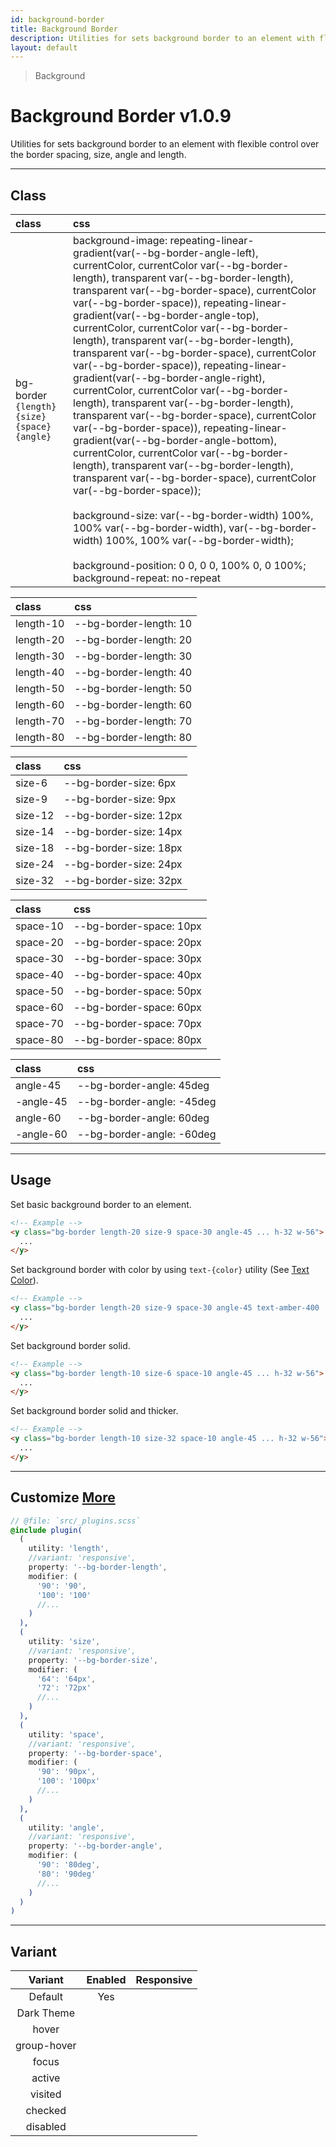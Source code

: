 ```yaml
---
id: background-border
title: Background Border
description: Utilities for sets background border to an element with flexible control over the border spacing, size, angle and length.
layout: default
---
```


> Background

# Background Border <span class="ml-1 px-2 py-1 text-sm text-gray-600 dark:text-charcoal-100 bg-gray-300 dark:bg-gray-600">v1.0.9</span>

Utilities for sets background border to an element with flexible control over the border spacing, size, angle and length.

---

## Class

| <span class="px-3 py-1 text-white dark:text-charcoal-100 bg-charcoal-100 dark:bg-gray-600 rounded-full">class</span> | <span class="px-3 py-1 text-white dark:text-charcoal-100 bg-charcoal-100 dark:bg-gray-600 rounded-full">css</span> |
|:--|:--|
| bg-border `{length}` `{size}` `{space}` `{angle}` | background-image: repeating-linear-gradient(var(--bg-border-angle-left), currentColor, currentColor var(--bg-border-length), transparent var(--bg-border-length), transparent var(--bg-border-space), currentColor var(--bg-border-space)), repeating-linear-gradient(var(--bg-border-angle-top), currentColor, currentColor var(--bg-border-length), transparent var(--bg-border-length), transparent var(--bg-border-space), currentColor var(--bg-border-space)), repeating-linear-gradient(var(--bg-border-angle-right), currentColor, currentColor var(--bg-border-length), transparent var(--bg-border-length), transparent var(--bg-border-space), currentColor var(--bg-border-space)), repeating-linear-gradient(var(--bg-border-angle-bottom), currentColor, currentColor var(--bg-border-length), transparent var(--bg-border-length), transparent var(--bg-border-space), currentColor var(--bg-border-space)); <br><br> background-size: var(--bg-border-width) 100%, 100% var(--bg-border-width), var(--bg-border-width) 100%, 100% var(--bg-border-width); <br><br> background-position: 0 0, 0 0, 100% 0, 0 100%; <br> background-repeat: no-repeat |

<style>
.supports {
  display: block
}
@supports (background: repeating-linear-gradient(#e66465, #e66465 20px, #9198e5 20px, #9198e5 25px)) {
  .supports {
    display: none
  }
}
</style>

<y class="supports m-4 p-3 border-l-8 border-orange-600 text-sm text-orange-600 dark:text-orange-500 bg-orange-200 dark:bg-orange-900">
  <span class="pr-1 font-semibold">
    Note:
  </span>
  Your browser does not currently support the utilities.
</y>

| <span class="px-3 py-1 text-white dark:text-charcoal-100 bg-charcoal-100 dark:bg-gray-600 rounded-full">class</span> | <span class="px-3 py-1 text-white dark:text-charcoal-100 bg-charcoal-100 dark:bg-gray-600 rounded-full">css</span> |
|:--|:--|
| length-10 | --bg-border-length: 10 |
| length-20 | --bg-border-length: 20 |
| length-30 | --bg-border-length: 30 |
| length-40 | --bg-border-length: 40 |
| length-50 | --bg-border-length: 50 |
| length-60 | --bg-border-length: 60 |
| length-70 | --bg-border-length: 70 |
| length-80 | --bg-border-length: 80 |

| <span class="px-3 py-1 text-white dark:text-charcoal-100 bg-charcoal-100 dark:bg-gray-600 rounded-full">class</span> | <span class="px-3 py-1 text-white dark:text-charcoal-100 bg-charcoal-100 dark:bg-gray-600 rounded-full">css</span> |
|:--|:--|
| size-6 | --bg-border-size: 6px |
| size-9 | --bg-border-size: 9px |
| size-12 | --bg-border-size: 12px |
| size-14 | --bg-border-size: 14px |
| size-18 | --bg-border-size: 18px |
| size-24 | --bg-border-size: 24px |
| size-32 | --bg-border-size: 32px |

| <span class="px-3 py-1 text-white dark:text-charcoal-100 bg-charcoal-100 dark:bg-gray-600 rounded-full">class</span> | <span class="px-3 py-1 text-white dark:text-charcoal-100 bg-charcoal-100 dark:bg-gray-600 rounded-full">css</span> |
|:--|:--|
| space-10 | --bg-border-space: 10px |
| space-20 | --bg-border-space: 20px |
| space-30 | --bg-border-space: 30px |
| space-40 | --bg-border-space: 40px |
| space-50 | --bg-border-space: 50px |
| space-60 | --bg-border-space: 60px |
| space-70 | --bg-border-space: 70px |
| space-80 | --bg-border-space: 80px |

| <span class="px-3 py-1 text-white dark:text-charcoal-100 bg-charcoal-100 dark:bg-gray-600 rounded-full">class</span> | <span class="px-3 py-1 text-white dark:text-charcoal-100 bg-charcoal-100 dark:bg-gray-600 rounded-full">css</span> |
|:--|:--|
| angle-45 | --bg-border-angle: 45deg |
| -angle-45 | --bg-border-angle: -45deg |
| angle-60 | --bg-border-angle: 60deg |
| -angle-60 | --bg-border-angle: -60deg |

---

## Usage

Set basic background border to an element.

<y class="px-4 my-2 mx-auto w-56">
  <y class="h-32 w-56 bg-border length-20 size-9 space-30 angle-45"></y>
</y>

```html
<!-- Example -->
<y class="bg-border length-20 size-9 space-30 angle-45 ... h-32 w-56">
  ...
</y>
```

Set background border with color by using `text-{color}` utility (See [Text Color](/text-color/)).

<y class="px-4 my-2 mx-auto w-56">
  <y class="h-32 w-56 bg-border length-20 size-9 space-30 angle-45 text-amber-400"></y>
</y>

```html
<!-- Example -->
<y class="bg-border length-20 size-9 space-30 angle-45 text-amber-400 ... h-32 w-56">
  ...
</y>
```

Set background border solid.

<y class="px-4 my-2 mx-auto w-56">
  <y class="h-32 w-56 bg-border length-10 size-6 space-10 angle-45"></y>
</y>

```html
<!-- Example -->
<y class="bg-border length-10 size-6 space-10 angle-45 ... h-32 w-56">
  ...
</y>
```

Set background border solid and thicker.

<y class="px-4 my-2 mx-auto w-56">
  <y class="h-32 w-56 bg-border length-10 size-32 space-10 angle-45"></y>
</y>

```html
<!-- Example -->
<y class="bg-border length-10 size-32 space-10 angle-45 ... h-32 w-56">
  ...
</y>
```

---

## Customize <a class="ml-1 px-2 py-1 text-sm text-gray-600 dark:text-charcoal-100 bg-gray-300 dark:bg-gray-600" href="/plugin-api/">More</a>

```scss
// @file: `src/_plugins.scss`
@include plugin(
  (
    utility: 'length',
    //variant: 'responsive',
    property: '--bg-border-length',
    modifier: (
      '90': '90',
      '100': '100'
      //...
    )
  ),
  (
    utility: 'size',
    //variant: 'responsive',
    property: '--bg-border-size',
    modifier: (
      '64': '64px',
      '72': '72px'
      //...
    )
  ),
  (
    utility: 'space',
    //variant: 'responsive',
    property: '--bg-border-space',
    modifier: (
      '90': '90px',
      '100': '100px'
      //...
    )
  ),
  (
    utility: 'angle',
    //variant: 'responsive',
    property: '--bg-border-angle',
    modifier: (
      '90': '80deg',
      '80': '90deg'
      //...
    )
  )
)
```

---

## Variant

| <span class="font-semibold underline">Variant</span> | <span class="font-semibold underline">Enabled</span> | <span class="font-semibold underline">Responsive</span> |
|:-:|:-:|:-:|
| Default | Yes | |
| Dark Theme | | |
| hover| | |
| group-hover | | |
| focus | | |
| active | | |
| visited | | |
| checked | | |
| disabled | | |